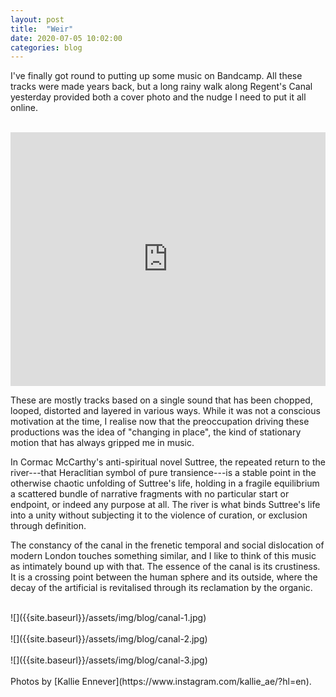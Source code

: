 ```yaml
---
layout: post
title:  "Weir"
date: 2020-07-05 10:02:00
categories: blog
---
```


I've finally got round to putting up some music on Bandcamp. All these tracks were made years back, but a long rainy walk along Regent's Canal yesterday provided both a cover photo and the nudge I need to put it all online.

<br />
<iframe style="border: 0; width: 100%; height: 406px;" src="https://bandcamp.com/EmbeddedPlayer/album=2421086465/size=large/bgcol=ffffff/linkcol=0687f5/artwork=small/transparent=true/" seamless><a href="http://olivercampbell.bandcamp.com/album/weir">Weir by Oliver Campbell</a></iframe>
<br />

These are mostly tracks based on a single sound that has been chopped, looped, distorted and layered in various ways. While it was not a conscious motivation at the time, I realise now that the preoccupation driving these productions was the idea of "changing in place", the kind of stationary motion that has always gripped me in music.

In Cormac McCarthy's anti-spiritual novel Suttree, the repeated return to the river---that Heraclitian symbol of pure transience---is a stable point in the otherwise chaotic unfolding of Suttree's life, holding in a fragile equilibrium a scattered bundle of narrative fragments with no particular start or endpoint, or indeed any purpose at all. The river is what binds Suttree's life into a unity without subjecting it to the violence of curation, or exclusion through definition.

The constancy of the canal in the frenetic temporal and social dislocation of modern London touches something similar, and I like to think of this music as intimately bound up with that. The essence of the canal is its crustiness. It is a crossing point between the human sphere and its outside, where the decay of the artificial is revitalised through its reclamation by the organic.

<br />
![]({{site.baseurl}}/assets/img/blog/canal-1.jpg)
<br />
<br />
![]({{site.baseurl}}/assets/img/blog/canal-2.jpg)
<br />
<br />
![]({{site.baseurl}}/assets/img/blog/canal-3.jpg)
<br />
<br />
Photos by [Kallie Ennever](https://www.instagram.com/kallie_ae/?hl=en).
